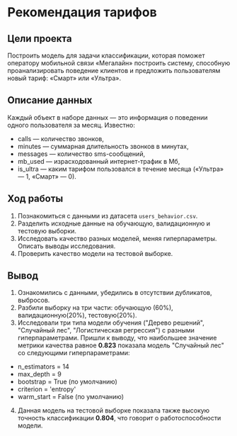 # Рекомендация тарифов
## Цели проекта
Построить модель для задачи классификации, которая поможет оператору мобильной связи «Мегалайн» построить систему, способную проанализировать поведение клиентов и предложить пользователям новый тариф: «Смарт» или «Ультра».
## Описание данных
Каждый объект в наборе данных — это информация о поведении одного пользователя за месяц. Известно:
* сalls — количество звонков,
* minutes — суммарная длительность звонков в минутах,
* messages — количество sms-сообщений,
* mb_used — израсходованный интернет-трафик в Мб,
* is_ultra — каким тарифом пользовался в течение месяца («Ультра» — 1, «Смарт» — 0).
## Ход работы
1. Познакомиться с данными из датасета `users_behavior.csv`.
2. Разделить исходные данные на обучающую, валидационную и тестовую выборки.
3. Исследовать качество разных моделей, меняя гиперпараметры. Описать выводы исследования.
4. Проверить качество модели на тестовой выборке.
## Вывод
1. Ознакомились с данными, убедились в отсутствии дубликатов, выбросов.
2. Разбили выборку на три части: обучающую (60%), валидационную(20%), тестовую(20%).
3. Исследовали три типа модели обучения ("Дерево решений", "Случайный лес", "Логистическая регрессия") с разными гиперпараметрами. Пришли к выводу, что наибольшее значение метрики качества равное **0.823** показала модель "Случайный лес" cо следующими гиперпараметрами: 
* n_estimators = 14
* max_depth = 9
* bootstrap = True (по умолчанию)
* criterion = 'entropy'
* warm_start = False (по умолчанию)
4. Данная модель на тестовой выборке показала также высокую точность классификации **0.804**, что говорит о работоспособности модели.
